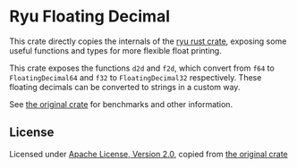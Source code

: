 # Ryu Floating Decimal

This crate directly copies the internals of the [ryu rust crate](https://github.com/dtolnay/ryu), exposing some useful functions and types for more flexible float printing.

This crate exposes the functions `d2d` and `f2d`, which convert from `f64` to `FloatingDecimal64` and `f32` to `FloatingDecimal32` respectively. These floating decimals can be converted to strings in a custom way.

See [the original crate](https://github.com/dtolnay/ryu) for benchmarks and other information.

## License

Licensed under [Apache License, Version 2.0](https://github.com/torrencem/ryu-floating-decimal/blob/master/LICENSE-APACHE), copied from [the original crate](https://github.com/dtolnay/ryu)
